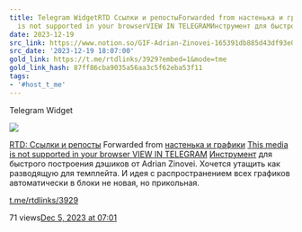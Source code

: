 ```yaml
---
title: Telegram WidgetRTD Ссылки и репостыForwarded from настенька и графикиThis media
  is not supported in your browserVIEW IN TELEGRAMИнструмент для быстрог
date: 2023-12-19
src_link: https://www.notion.so/GIF-Adrian-Zinovei-165391db885d43df93e0a1bcb4d5b1fa
src_date: '2023-12-19 18:07:00'
gold_link: https://t.me/rtdlinks/3929?embed=1&mode=tme
gold_link_hash: 87ff86cba9035a56aa3c5f62eba53f11
tags:
- '#host_t_me'
---
```






Telegram Widget




















[*![](https://cdn4.cdn-telegram.org/file/OSP5eSN1Fh5Og4jH5NBxBc3QAzgqHjg8SyCD5TphYcAL91DciL-FdaFVdCUUE21blsgMX6_Euw6qYj0znJomfWcNm0CID6mfmfmqoMLJ15pqsco68PosPtf7kKP_X3OpDin34tBOFtdPMfbHiS9hOsiLuTZmoSV2ngxItKoATygKQt6QSA5vfY7RMnXgFnJ_mVX31etU3BuiWvWTlO0yCCj-cVm-HtfOrveectudQXBX6Xw-hoCfOC3V110Lp6591VwnJtY5SowUdpFWmm3ZSh2_bGQYm-VxafONrOneFzG28g3dnJRNPqM8J5ajxibmoOo6zvCbUHlrt03-GSAmwg.jpg)*](https://t.me/rtdlinks)



[RTD: Ссылки и репосты](https://t.me/rtdlinks)
Forwarded from [настенька и графики](https://t.me/nastengraph/3726)
[This media is not supported in your browser
VIEW IN TELEGRAM](https://t.me/rtdlinks/3929)
[Инструмент](https://public.tableau.com/app/profile/adrian.zinovei/viz/DashboardBuilder/BUILDER) для быстрого построения дэшиков от Adrian Zinovei. Хочется утащить как разводящую для темплейта. И идея с распространением всех графиков автоматически в блоки не новая, но прикольная.

[t.me/rtdlinks/3929](https://t.me/rtdlinks/3929)

71 views[Dec 5, 2023 at 07:01](https://t.me/rtdlinks/3929)